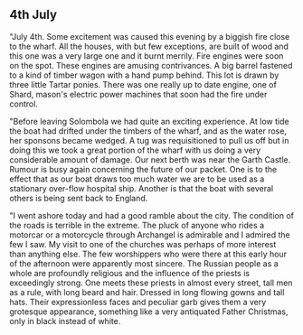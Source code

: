 ## 4th July

"July 4th. Some excitement was caused this evening by a biggish fire close to the wharf. All the houses, with but few exceptions, are built of wood and this one was a very large one and it burnt merrily. Fire engines were soon on the spot. These engines are amusing contrivances. A big barrel fastened to a kind of timber wagon with a hand pump behind. This lot is drawn by three little Tartar ponies. There was one really up to date engine, one of Shard, mason's electric power machines that soon had the fire under control.

"Before leaving Solombola we had quite an exciting experience. At low tide the boat had drifted under the timbers of the wharf, and as the water rose, her sponsons became wedged. A tug was requisitioned to pull us off but in doing this we took a great portion of the wharf with us doing a very considerable amount of damage. Our next berth was near the Garth Castle. Rumour is busy again concerning the future of our packet. One is to the effect that as our boat draws too much water we are to be used as a stationary over-flow hospital ship. Another is that the boat with several others is being sent back to England.

"I went ashore today and had a good ramble about the city. The condition of the roads is terrible in the extreme. The pluck of anyone who rides a motorcar or a motorcycle through Archangel is admirable and I admired the few I saw. My visit to one of the churches was perhaps of more interest than anything else. The few worshippers who were there at this early hour of the afternoon were apparently most sincere. The Russian people as a whole are profoundly religious and the influence of the priests is exceedingly strong. One meets these priests in almost every street, tall men as a rule, with long beard and hair. Dressed in long flowing gowns and tall hats. Their expressionless faces and peculiar garb gives them a very grotesque appearance, something like a very antiquated Father Christmas, only in black instead of white.